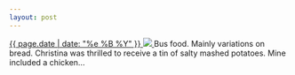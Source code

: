 ```yaml
---
layout: post
---
```


<p>
  <a href="/96">
    <time>{{ page.date | date: "%e %B %Y" }}</time>
    <img src="https://s3.amazonaws.com/life.aaronjgreenberg.com/96.jpg">
  </a>
  Bus food. Mainly variations on bread. Christina was thrilled to receive a tin of salty mashed potatoes. Mine included a chicken...
</p>
